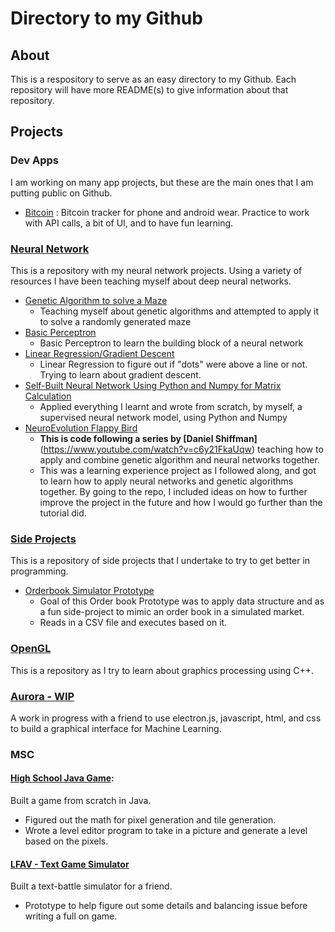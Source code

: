# Directory to my Github
## About
This is a respository to serve as an easy directory to my Github. Each repository will have more README(s) to give information about that repository. 
## Projects
### Dev Apps
I am working on many app projects, but these are the main ones that I am putting public on Github. 
- [Bitcoin](https://github.com/justinwlin/Bitcoin) : Bitcoin tracker for phone and android wear. Practice to work with API calls, a bit of UI, and to have fun learning.

### [Neural Network](https://github.com/justinwlin/Neural-Network)
This is a repository with my neural network projects. Using a variety of resources I have been teaching myself about deep neural networks.
  - [Genetic Algorithm to solve a Maze](https://github.com/justinwlin/Neural-Network/tree/master/MazeGeneration)
    - Teaching myself about genetic algorithms and attempted to apply it to solve a randomly generated maze
  - [Basic Perceptron](https://github.com/justinwlin/Neural-Network/tree/master/CC_Perceptron)
    - Basic Perceptron to learn the building block of a neural network
  - [Linear Regression/Gradient Descent](https://github.com/justinwlin/Neural-Network/tree/master/linearRegression)
    - Linear Regression to figure out if "dots" were above a line or not. Trying to learn about gradient descent.
  - [Self-Built Neural Network Using Python and Numpy for Matrix Calculation](https://github.com/justinwlin/Neural-Network/tree/master/Neural_Network_Numpy)
    - Applied everything I learnt and wrote from scratch, by myself, a supervised neural network model, using Python and Numpy
  - [NeuroEvolution Flappy Bird](https://github.com/justinwlin/Neural-Network/tree/master/FlappyBird_Neural_Network)
    - **This is code following a series by [Daniel Shiffman]**(https://www.youtube.com/watch?v=c6y21FkaUqw) teaching how to apply and combine genetic algorithm and neural networks together.
    - This was a learning experience project as I followed along, and got to learn how to apply neural networks and genetic algorithms together. By going to the repo, I included ideas on how to further improve the project in the future and how I would go further than the tutorial did. 
### [Side Projects](https://github.com/justinwlin/Side_Projects)
This is a repository of side projects that I undertake to try to get better in programming.
  - [Orderbook Simulator Prototype](https://github.com/justinwlin/Side_Projects/tree/master/OrderBook%20Prototype)
    - Goal of this Order book Prototype was to apply data structure and as a fun side-project to mimic an order book in a simulated market.
    - Reads in a CSV file and executes based on it. 
### [OpenGL](https://github.com/justinwlin/OpenGL)
This is a repository as I try to learn about graphics processing using C++.

### [Aurora - WIP](https://github.com/SteveUcho/Aurora)
A work in progress with a friend to use electron.js, javascript, html, and css to build a graphical interface for Machine Learning.

### MSC
#### [High School Java Game](https://github.com/justinwlin/HS_Final_Java_Game):
Built a game from scratch in Java. 
  - Figured out the math for pixel generation and tile generation.
  - Wrote a level editor program to take in a picture and generate a level based on the pixels.
#### [LFAV - Text Game Simulator](https://github.com/justinwlin/LFAV)
Built a text-battle simulator for a friend. 
  - Prototype to help figure out some details and balancing issue before writing a full on game.
